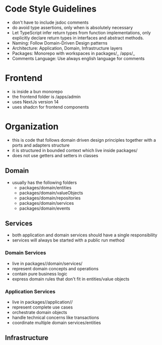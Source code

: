# Code Style Guidelines

- don't have to include jsdoc comments
- do avoid type assertions, only when is absolutely necessary
- Let TypeScript infer return types from function implementations, only explicitly declare return types in interfaces and abstract methods.
- Naming: Follow Domain-Driven Design patterns
- Architecture: Application, Domain, Infrastructure layers
- Packages: Monorepo with workspaces in packages/_ /apps/_
- Comments Language: Use always english language for comments

# Frontend

- is inside a bun monorepo
- the frontend folder is /apps/admin
- uses NextJs version 14
- uses shadcn for frontend components

# Organization

- this is code that follows domain driven design principles together with a ports and adapters structure
- it is structured in bounded context which live inside packages/<bounded-context>
- does not use getters and setters in classes

## Domain

- usually has the following folders
  - packages/domain/entities
  - packages/domain/valueObjects
  - packages/domain/repositories
  - packages/domain/services
  - packages/domain/events

## Services

- both application and domain services should have a single responsibility
- services will always be started with a public run method

### Domain Services

- live in packages/<bounded-context>/domain/services/
- represent domain concepts and operations
- contain pure business logic
- express domain rules that don't fit in entities/value objects

### Application Services

- live in packages/<bounded-context>/application/<entity>/
- represent complete use cases
- orchestrate domain objects
- handle technical concerns like transactions
- coordinate multiple domain services/entities

## Infrastructure
